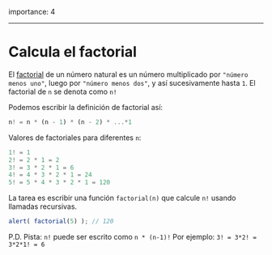 importance: 4

---

# Calcula el factorial

El [factorial](https://es.wikipedia.org/wiki/Factorial) de un número natural es un número multiplicado por `"número menos uno"`, luego por `"número menos dos"`, y así sucesivamente hasta `1`. El factorial de `n` se denota como `n!`

Podemos escribir la definición de factorial así:

```js
n! = n * (n - 1) * (n - 2) * ...*1
```

Valores de factoriales para diferentes `n`:

```js
1! = 1
2! = 2 * 1 = 2
3! = 3 * 2 * 1 = 6
4! = 4 * 3 * 2 * 1 = 24
5! = 5 * 4 * 3 * 2 * 1 = 120
```

La tarea es escribir una función `factorial(n)` que calcule `n!` usando llamadas recursivas.

```js
alert( factorial(5) ); // 120
```

P.D. Pista: `n!` puede ser escrito como `n * (n-1)!` Por ejemplo: `3! = 3*2! = 3*2*1! = 6`
